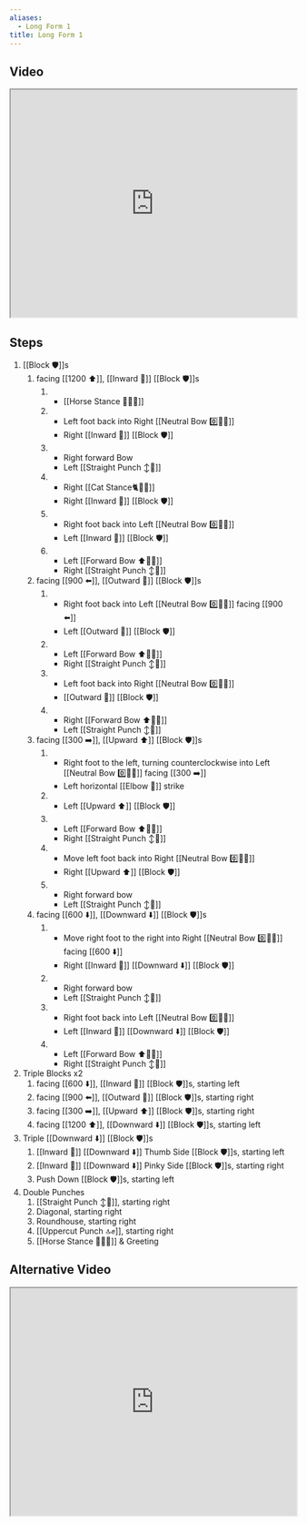 ```yaml
---
aliases:
  - Long Form 1
title: Long Form 1
---
```

## Video

<iframe src="https://www.youtube.com/embed/Kfz8FRR9-IE" width="100%" height="400"></iframe>


## Steps

1. [[Block 🛡️]]s
   1. facing [[1200 ⬆️]], [[Inward 🔽]] [[Block 🛡️]]s
      1. - [[Horse Stance 🏇🧍‍♂️]]
      2. - Left foot back into Right [[Neutral Bow 0️⃣🧍‍♂️]]
         - Right [[Inward 🔽]] [[Block 🛡️]]
      3. - Right forward Bow
         - Left [[Straight Punch ↕️👊]]
      4. - Right [[Cat Stance🐈🧍‍♂️]]
         - Right [[Inward 🔽]] [[Block 🛡️]]
      5. - Right foot back into Left [[Neutral Bow 0️⃣🧍‍♂️]]
         - Left [[Inward 🔽]] [[Block 🛡️]]
      6. - Left [[Forward Bow ⬆️🧍‍♂️]]
         - Right [[Straight Punch ↕️👊]]
   1. facing [[900 ⬅️]], [[Outward 🔼]] [[Block 🛡️]]s
      1. - Right foot back into Left [[Neutral Bow 0️⃣🧍‍♂️]] facing [[900 ⬅️]]
         - Left [[Outward 🔼]] [[Block 🛡️]]
      2. - Left [[Forward Bow ⬆️🧍‍♂️]]
         - Right [[Straight Punch ↕️👊]]
      3. - Left foot back into Right [[Neutral Bow 0️⃣🧍‍♂️]]
         - [[Outward 🔼]] [[Block 🛡️]]
      4. - Right [[Forward Bow ⬆️🧍‍♂️]]
         - Left [[Straight Punch ↕️👊]]
   1. facing [[300 ➡️]], [[Upward ⬆️]] [[Block 🛡️]]s
      1. - Right foot to the left, turning counterclockwise into Left [[Neutral Bow 0️⃣🧍‍♂️]] facing [[300 ➡️]]
         - Left horizontal [[Elbow 💪]] strike
      2. - Left [[Upward ⬆️]] [[Block 🛡️]]
      3. - Left [[Forward Bow ⬆️🧍‍♂️]]
         - Right [[Straight Punch ↕️👊]]
      4. - Move left foot back into Right [[Neutral Bow 0️⃣🧍‍♂️]]
         - Right [[Upward ⬆️]] [[Block 🛡️]]
      5. - Right forward bow
         - Left [[Straight Punch ↕️👊]]
   1. facing [[600 ⬇️]], [[Downward ⬇️]] [[Block 🛡️]]s
      1. - Move right foot to the right into Right [[Neutral Bow 0️⃣🧍‍♂️]] facing [[600 ⬇️]]
         - Right [[Inward 🔽]] [[Downward ⬇️]] [[Block 🛡️]]
      2. - Right forward bow
         - Left [[Straight Punch ↕️👊]]
      3. - Right foot back into Left [[Neutral Bow 0️⃣🧍‍♂️]]
         - Left [[Inward 🔽]] [[Downward ⬇️]] [[Block 🛡️]]
      4. - Left [[Forward Bow ⬆️🧍‍♂️]]
         - Right [[Straight Punch ↕️👊]]
2. Triple Blocks x2
   1. facing [[600 ⬇️]], [[Inward 🔽]] [[Block 🛡️]]s, starting left
   2. facing [[900 ⬅️]], [[Outward 🔼]] [[Block 🛡️]]s, starting right
   3. facing [[300 ➡️]], [[Upward ⬆️]] [[Block 🛡️]]s, starting right
   4. facing [[1200 ⬆️]], [[Downward ⬇️]] [[Block 🛡️]]s, starting left
3. Triple [[Downward ⬇️]] [[Block 🛡️]]s
   1. [[Inward 🔽]] [[Downward ⬇️]] Thumb Side [[Block 🛡️]]s, starting left
   2. [[Inward 🔽]] [[Downward ⬇️]] Pinky Side [[Block 🛡️]]s, starting right
   3. Push Down [[Block 🛡️]]s, starting left
4. Double Punches
   1. [[Straight Punch ↕️👊]], starting right
   2. Diagonal, starting right
   3. Roundhouse, starting right
   4. [[Uppercut Punch 🔝✊]], starting right
   5. [[Horse Stance 🏇🧍‍♂️]] & Greeting

## Alternative Video

<iframe src="https://www.youtube.com/embed/ZtmvWpdK84E" width="100%" height="400"></iframe>
